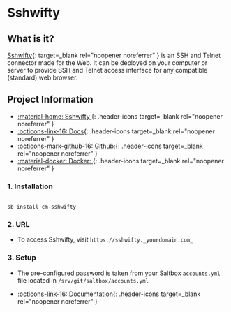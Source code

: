 # Sshwifty

## What is it?

[Sshwifty](https://github.com/nirui/sshwifty){: target=_blank rel="noopener noreferrer" } is an SSH and Telnet connector made for the Web. It can be deployed on your computer or server to provide SSH and Telnet access interface for any compatible (standard) web browser.

## Project Information

- [:material-home: Sshwifty ](https://github.com/nirui/sshwifty){: .header-icons target=_blank rel="noopener noreferrer" }
- [:octicons-link-16: Docs](https://github.com/nirui/sshwifty){: .header-icons target=_blank rel="noopener noreferrer" }
- [:octicons-mark-github-16: Github:](https://github.com/nirui/sshwifty){: .header-icons target=_blank rel="noopener noreferrer" }
- [:material-docker: Docker: ](https://hub.docker.com/r/niruix/sshwifty){: .header-icons target=_blank rel="noopener noreferrer" }

### 1. Installation

``` shell

sb install cm-sshwifty

```

### 2. URL

- To access Sshwifty, visit `https://sshwifty._yourdomain.com_`

### 3. Setup

- The pre-configured password is taken from your Saltbox [`accounts.yml`](../../../saltbox/install/install/#configuration) file located in `/srv/git/saltbox/accounts.yml`

- [:octicons-link-16: Documentation](https://github.com/nirui/sshwifty){: .header-icons target=_blank rel="noopener noreferrer" }
